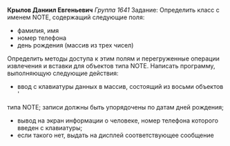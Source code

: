 **Крылов Даниил Евгеньевич** 
*Группа 1641*
Задание: Определить класс с именем NОТЕ, содержащий следующие поля: 
<ul>
  <li>фамилия, имя</li> 
  <li>номер телефона</li> 
  <li>день рождения (массив из трех чисел)</li>
  </ul>
Определить методы доступа к этим полям и перегруженные операции 
извлечения и вставки для объектов типа NОТЕ. 
Написать программу, выполняющую следующие действия: 
<ul>
  <li>ввод с клавиатуры данных в массив, состоящий из восьми объектов</li>'
  </ul>
типа NОТЕ; записи должны быть упорядочены по датам дней 
рождения; 
<ul>
<li>вывод на экран информации о человеке, номер телефона которого 
  введен с клавиатуры; </li>
<li>если такого нет, выдать на дисплей соответствующее сообщение</li>
  </ul>
  
